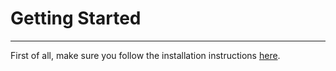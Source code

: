 # Getting Started
---
First of all, make sure you follow the installation instructions [here](../index.md#installation).